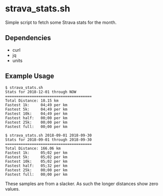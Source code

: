 # strava_stats.sh

Simple script to fetch some Strava stats for the month.

## Dependencies

* curl
* jq
* units

## Example Usage

```
$ strava_stats.sh                      
Stats for 2018-12-01 through NOW
=======================================
Total Distance: 10.15 km
Fastest 1k:     04;49 per km
Fastest 5k:     04;49 per km
Fastest 10k:    04;49 per km
Fastest half:   00;00 per km
Fastest 25k:    00;00 per km
Fastest full:   00;00 per km

```

```
$ strava_stats.sh 2018-09-01 2018-09-30
Stats for 2018-09-01 through 2018-09-30
=======================================
Total Distance: 166.06 km
Fastest 1k:     05;02 per km
Fastest 5k:     05;02 per km
Fastest 10k:    05;02 per km
Fastest half:   05;32 per km
Fastest 25k:    00;00 per km
Fastest full:   00;00 per km
```

These samples are from a slacker. As such the longer distances show zero
values.
